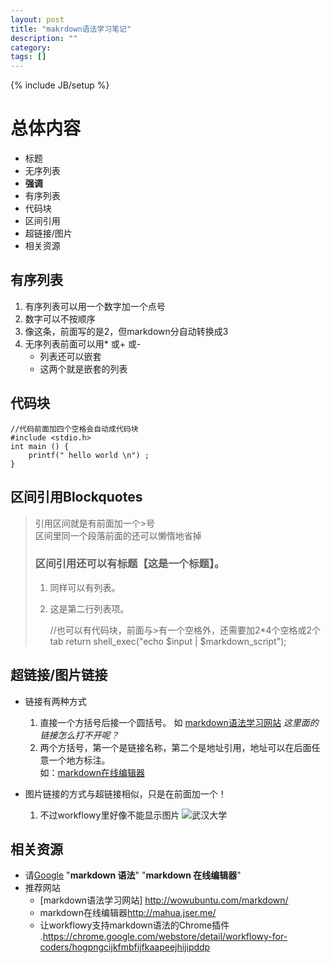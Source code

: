 ```yaml
---
layout: post
title: "makrdown语法学习笔记"
description: ""
category: 
tags: []
---
```

{% include JB/setup %}
<link rel="stylesheet" href="http://yandex.st/highlightjs/7.3/styles/default.min.css">
<script src="http://yandex.st/highlightjs/7.3/highlight.min.js"></script>

# 总体内容 #
* 标题
* 无序列表
* __强调__
* 有序列表
* 代码块
* 区间引用 
* 超链接/图片
* 相关资源


## 有序列表 ##

1. 有序列表可以用一个数字加一个点号
2. 数字可以不按顺序
2. 像这条，前面写的是2，但markdown分自动转换成3
4. 无序列表前面可以用* 或+ 或- 
	* 列表还可以嵌套
	* 这两个就是嵌套的列表
 
## 代码块 ##
	//代码前面加四个空格会自动成代码块
	#include <stdio.h> 
	int main () {
		printf(" hello world \n") ;
	} 

## 区间引用Blockquotes ##
>引用区间就是有前面加一个>号  
区间里同一个段落前面的还可以懒惰地省掉  
> ### 区间引用还可以有标题【这是一个标题】。
> 
> 1.   同样可以有列表。
> 1.   这是第二行列表项。
>   
> 
>         //也可以有代码块，前面与>有一个空格外，还需要加2*4个空格或2个tab
>         return shell_exec("echo $input | $markdown_script");

## 超链接/图片链接 ##
* 链接有两种方式
	1. 直接一个方括号后接一个圆括号。
如 [markdown语法学习网站](http://wowubuntu.com/markdown/ "wowubuntu")  _这里面的链接怎么打不开呢？_
	2. 两个方括号，第一个是链接名称，第二个是地址引用，地址可以在后面任意一个地方标注。  
	如：[markdown在线编辑器][markdown online edit]

* 图片链接的方式与超链接相似，只是在前面加一个！
	1. 不过workflowy里好像不能显示图片 ![武汉大学](http://www.whu.edu.cn/img/main.jpg)


## 相关资源 ##
* 请[Google](https://www.google.com) "**markdown 语法**" "**markdown 在线编辑器**"
* 推荐网站
	- [markdown语法学习网站] <http://wowubuntu.com/markdown/>
	- markdown在线编辑器<http://mahua.jser.me/>
	- 让workflowy支持markdown语法的Chrome插件 .<https://chrome.google.com/webstore/detail/workflowy-for-coders/hogpngcijkfmbfijfkaapeejhijipddp>



[markdown online edit]: http://mahua.jser.me/ "mahua"  